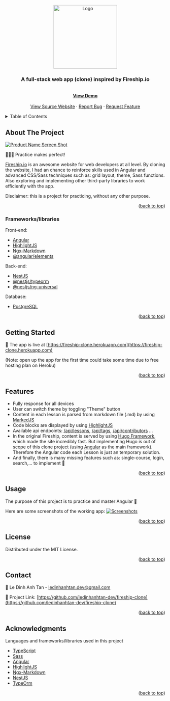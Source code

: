 <div id="top"></div>

<!-- PROJECT LOGO -->
<br />
<div align="center">
  <a href="https://fireship-clone.herokuapp.com/">
    <img src="https://avatars.githubusercontent.com/u/46283609" alt="Logo" width="200" height="200">
  </a>

  <h3 align="center">A full-stack web app (clone) inspired by Fireship.io</h3>

  <p align="center">
    <br />
    <a href="https://fireship-clone.herokuapp.com/"><strong>View Demo</strong></a>
    <br />
    <br />
    <a href="https://fireship.io/">View Source Website</a>
    ·
    <a href="https://github.com/ledinhanhtan-dev/fireship-clone/issues">Report Bug</a>
    ·
    <a href="https://github.com/ledinhanhtan-dev/fireship-clone/issues">Request Feature</a>
  </p>
</div>

<!-- TABLE OF CONTENTS -->
<details>
  <summary>Table of Contents</summary>
  <ol>
    <li>
      <a href="#about-the-project">About The Project</a>
      <ul>
        <li><a href="#built-with">Built With</a></li>
      </ul>
    </li>
    <li>
      <a href="#getting-started">Getting Started</a>
      <ul>
        <li><a href="#prerequisites">Prerequisites</a></li>
        <li><a href="#installation">Installation</a></li>
      </ul>
    </li>
    <li><a href="#usage">Usage</a></li>
    <li><a href="#roadmap">Roadmap</a></li>
    <li><a href="#contributing">Contributing</a></li>
    <li><a href="#license">License</a></li>
    <li><a href="#contact">Contact</a></li>
    <li><a href="#acknowledgments">Acknowledgments</a></li>
  </ol>
</details>

<!-- ABOUT THE PROJECT -->

## About The Project

[![Product Name Screen Shot][product-screenshot]](https://fireship-clone.herokuapp.com)

🚀🚀🚀 Practice makes perfect!

[Fireship.io](https://fireship.io/) is an awesome website for web developers at all level. By cloning the website, I had an chance to reinforce skills used in Angular and advanced CSS/Sass techniques such as: grid layout, theme, Sass functions. Also exploring and implementing other third-party libraries to work efficiently with the app.

Disclaimer: this is a project for practicing, without any other purpose.

<p align="right">(<a href="#top">back to top</a>)</p>

### Frameworks/libraries

Front-end:

- [Angular](https://angular.io)
- [HighlightJS](https://highlightjs.org)
- [Ngx-Markdown](https://www.npmjs.com/package/ngx-markdown)
- [@angular/elements](https://angular.io/api/elements)

Back-end:

- [NestJS](https://nestjs.com)
- [@nestjs/typeorm](https://www.npmjs.com/package/@nestjs/typeorm)
- [@nestjs/ng-universal](https://www.npmjs.com/package/@nestjs/ng-universal)

Database:

- [PostgreSQL](https://www.postgresql.org)

<p align="right">(<a href="#top">back to top</a>)</p>

<!-- GETTING STARTED -->

## Getting Started

🚀 The app is live at [https://fireship-clone.herokuapp.com](https://fireship-clone.herokuapp.com)

(Note: open up the app for the first time could take some time due to free hosting plan on Heroku)

<p align="right">(<a href="#top">back to top</a>)</p>

<!-- USAGE EXAMPLES -->

## Features

- Fully response for all devices
- User can switch theme by toggling "Theme" button
- Content in each lesson is parsed from markdown file (.md) by using [MarkedJS](https://marked.js.org/)
- Code blocks are displayed by using [HighlightJS](https://github.com/highlightjs/highlight.js/)
- Available api endpoints: [/api/lessons](https://fireship-clone.herokuapp.com/api/lessons), [/api/tags](https://fireship-clone.herokuapp.com/api/tags), [/api/contributors](https://fireship-clone.herokuapp.com/api/contributors) ...
- In the original Fireship, content is served by using [Hugo Framework](https://gohugo.io/), which made the site incredibly fast. But implementing Hugo is out of scope of this clone project (using [Angular](https://angular.io) as the main framework). Therefore the Angular code each Lesson is just an temporary solution.
- And finally, there is many missing features such as: single-course, login, search,... to implement 💪

<p align="right">(<a href="#top">back to top</a>)</p>

## Usage

The purpose of this project is to practice and master Angular 👏

Here are some screenshots of the working app:
[![Screenshots][screenshots]](https://fireship-clone.herokuapp.com)

<p align="right">(<a href="#top">back to top</a>)</p>

<!-- LICENSE -->

## License

Distributed under the MIT License.

<p align="right">(<a href="#top">back to top</a>)</p>

<!-- CONTACT -->

## Contact

📧 Le Dinh Anh Tan - ledinhanhtan.dev@gmail.com

📌 Project Link: [https://github.com/ledinhanhtan-dev/fireship-clone](https://github.com/ledinhanhtan-dev/fireship-clone)

<p align="right">(<a href="#top">back to top</a>)</p>

<!-- ACKNOWLEDGMENTS -->

## Acknowledgments

Languages and frameworks/libraries used in this project

- [TypeScript](https://www.typescriptlang.org)
- [Sass](https://sass-lang.com)
- [Angular](https://angular.io)
- [HighlightJS](https://highlightjs.org)
- [Ngx-Markdown](https://www.npmjs.com/package/ngx-markdown)
- [NestJS](https://nestjs.com)
- [TypeOrm](https://typeorm.io)

<p align="right">(<a href="#top">back to top</a>)</p>

<!-- MARKDOWN LINKS & IMAGES -->
<!-- https://www.markdownguide.org/basic-syntax/#reference-style-links -->

[product-screenshot]: https://user-images.githubusercontent.com/88238288/140630921-e3c2cce8-7347-4968-844c-39c08429365d.png
[screenshots]: https://user-images.githubusercontent.com/88238288/140631333-19e4ecc1-9860-4f81-80e3-a3a4f25d73c5.png

